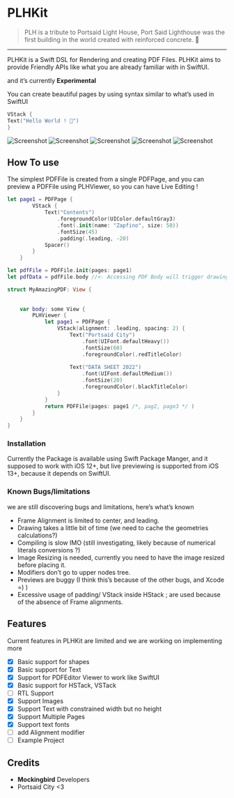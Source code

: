 # PLHKit

> PLH is a tribute to Portsaid Light House, Port Said Lighthouse was the first building in the world created with reinforced concrete. 🌊
> 

****

PLHKit is a Swift DSL for Rendering and creating PDF Files. PLHKit aims to provide Friendly APIs like what you are already familiar with in SwiftUI.

and it’s currently ****Experimental****

You can create beautiful pages by using syntax similar to what’s used in SwiftUI

```swift
VStack { 
Text("Hello World ! 🌊")
}
```
![Screenshot](screenshot6.png)
![Screenshot](screenshot1.png)
![Screenshot](screenshot3.png)
![Screenshot](screenshot4.png)
![Screenshot](screenshot2.png)

## How To use

The simplest PDFFile is created from a single PDFPage, and you can preview a PDFFile using PLHViewer, so you can have Live Editing !

 

```swift
let page1 = PDFPage {
        VStack {
            Text("Contents")
                .foregroundColor(UIColor.defaultGray3)
                .font(.init(name: "Zapfino", size: 50))
                .fontSize(45)
                .padding(.leading, -20)
            Spacer()
        }
    }

let pdfFile = PDFFile.init(pages: page1)
let pdfData = pdfFile.body //<- Accessing PDF Body will trigger drawing Actions

struct MyAmazingPDF: View {
    
    
    var body: some View {
        PLHViewer {
            let page1 = PDFPage {
                VStack(alignment: .leading, spacing: 2) {
                    Text("Portsaid City")
                        .font(UIFont.defaultHeavy())
                        .fontSize(60)
                        .foregroundColor(.redTitleColor)
                    
                    Text("DATA SHEET 2022")
                        .font(UIFont.defaultMedium())
                        .fontSize(20)
                        .foregroundColor(.blackTitleColor)
                }
            }
            return PDFFile(pages: page1 /*, pag2, page3 */ )
        }
    }
}
```

### Installation

Currently the Package is available using Swift Package Manger, and it supposed to work with iOS 12+, but live previewing is supported from iOS 13+, because it depends on SwiftUI.

### Known Bugs/limitations

we are still discovering bugs and limitations, here’s what’s known

- Frame Alignment is limited to center, and leading.
- Drawing takes a little bit of time (we need to cache the geometries calculations?)
- Compiling is slow IMO (still investigating, likely because of numerical literals conversions ?)
- Image Resizing is needed, currently you need to have the image resized before placing it.
- Modifiers don’t go to upper nodes tree.
- Previews are buggy (I think this’s because of the other bugs, and Xcode =) )
- Excessive usage of padding/ VStack inside HStack ; are used because of the absence of Frame alignments.

## Features

Current features in PLHKit are limited and we are working on implementing more

- [x]  Basic support for shapes
- [x]  Basic support for Text
- [x]  Support for PDFEditor Viewer to work like SwiftUI
- [x]  Basic support for HSTack, VSTack
- [ ]  RTL Support
- [x]  Support Images
- [x]  Support Text with constrained width but no height
- [x]  Support Multiple Pages
- [x]  Support text fonts
- [ ]  add Alignment modifier
- [ ] Example Project 

## Credits

- ****Mockingbird**** Developers
- Portsaid City <3
